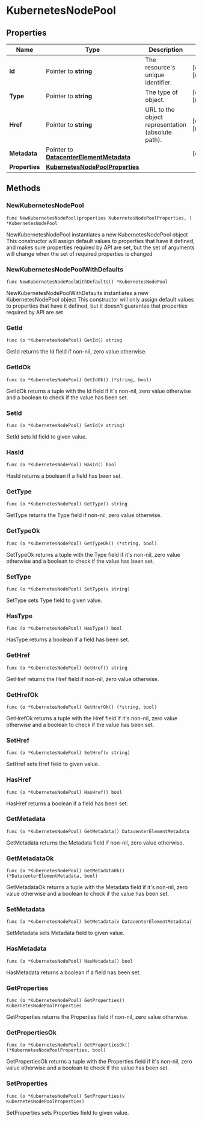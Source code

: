 # KubernetesNodePool

## Properties

|Name | Type | Description | Notes|
|------------ | ------------- | ------------- | -------------|
|**Id** | Pointer to **string** | The resource&#39;s unique identifier. | [optional] [readonly] |
|**Type** | Pointer to **string** | The type of object. | [optional] [readonly] |
|**Href** | Pointer to **string** | URL to the object representation (absolute path). | [optional] [readonly] |
|**Metadata** | Pointer to [**DatacenterElementMetadata**](DatacenterElementMetadata.md) |  | [optional] |
|**Properties** | [**KubernetesNodePoolProperties**](KubernetesNodePoolProperties.md) |  | |

## Methods

### NewKubernetesNodePool

`func NewKubernetesNodePool(properties KubernetesNodePoolProperties, ) *KubernetesNodePool`

NewKubernetesNodePool instantiates a new KubernetesNodePool object
This constructor will assign default values to properties that have it defined,
and makes sure properties required by API are set, but the set of arguments
will change when the set of required properties is changed

### NewKubernetesNodePoolWithDefaults

`func NewKubernetesNodePoolWithDefaults() *KubernetesNodePool`

NewKubernetesNodePoolWithDefaults instantiates a new KubernetesNodePool object
This constructor will only assign default values to properties that have it defined,
but it doesn't guarantee that properties required by API are set

### GetId

`func (o *KubernetesNodePool) GetId() string`

GetId returns the Id field if non-nil, zero value otherwise.

### GetIdOk

`func (o *KubernetesNodePool) GetIdOk() (*string, bool)`

GetIdOk returns a tuple with the Id field if it's non-nil, zero value otherwise
and a boolean to check if the value has been set.

### SetId

`func (o *KubernetesNodePool) SetId(v string)`

SetId sets Id field to given value.

### HasId

`func (o *KubernetesNodePool) HasId() bool`

HasId returns a boolean if a field has been set.

### GetType

`func (o *KubernetesNodePool) GetType() string`

GetType returns the Type field if non-nil, zero value otherwise.

### GetTypeOk

`func (o *KubernetesNodePool) GetTypeOk() (*string, bool)`

GetTypeOk returns a tuple with the Type field if it's non-nil, zero value otherwise
and a boolean to check if the value has been set.

### SetType

`func (o *KubernetesNodePool) SetType(v string)`

SetType sets Type field to given value.

### HasType

`func (o *KubernetesNodePool) HasType() bool`

HasType returns a boolean if a field has been set.

### GetHref

`func (o *KubernetesNodePool) GetHref() string`

GetHref returns the Href field if non-nil, zero value otherwise.

### GetHrefOk

`func (o *KubernetesNodePool) GetHrefOk() (*string, bool)`

GetHrefOk returns a tuple with the Href field if it's non-nil, zero value otherwise
and a boolean to check if the value has been set.

### SetHref

`func (o *KubernetesNodePool) SetHref(v string)`

SetHref sets Href field to given value.

### HasHref

`func (o *KubernetesNodePool) HasHref() bool`

HasHref returns a boolean if a field has been set.

### GetMetadata

`func (o *KubernetesNodePool) GetMetadata() DatacenterElementMetadata`

GetMetadata returns the Metadata field if non-nil, zero value otherwise.

### GetMetadataOk

`func (o *KubernetesNodePool) GetMetadataOk() (*DatacenterElementMetadata, bool)`

GetMetadataOk returns a tuple with the Metadata field if it's non-nil, zero value otherwise
and a boolean to check if the value has been set.

### SetMetadata

`func (o *KubernetesNodePool) SetMetadata(v DatacenterElementMetadata)`

SetMetadata sets Metadata field to given value.

### HasMetadata

`func (o *KubernetesNodePool) HasMetadata() bool`

HasMetadata returns a boolean if a field has been set.

### GetProperties

`func (o *KubernetesNodePool) GetProperties() KubernetesNodePoolProperties`

GetProperties returns the Properties field if non-nil, zero value otherwise.

### GetPropertiesOk

`func (o *KubernetesNodePool) GetPropertiesOk() (*KubernetesNodePoolProperties, bool)`

GetPropertiesOk returns a tuple with the Properties field if it's non-nil, zero value otherwise
and a boolean to check if the value has been set.

### SetProperties

`func (o *KubernetesNodePool) SetProperties(v KubernetesNodePoolProperties)`

SetProperties sets Properties field to given value.



